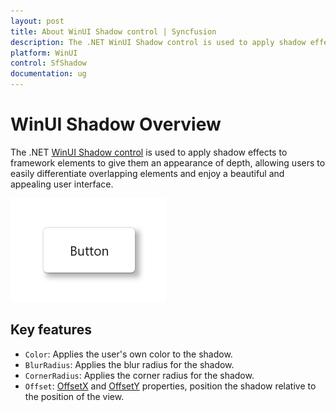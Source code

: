 ```yaml
---
layout: post
title: About WinUI Shadow control | Syncfusion
description: The .NET WinUI Shadow control is used to apply shadow effects to any framework element to create a beautiful and appealing UI.
platform: WinUI
control: SfShadow
documentation: ug
---
```


# WinUI Shadow Overview

The .NET [WinUI Shadow control](https://www.syncfusion.com/winui-controls/shadow) is used to apply shadow effects to framework elements to give them an appearance of depth, allowing users to easily differentiate overlapping elements and enjoy a beautiful and appealing user interface.

![Shadow control overview in WinUI](Shadow_images/winui_shadow_overview.png)

## Key features

* `Color`: Applies the user's own color to the shadow.
* `BlurRadius`: Applies the blur radius for the shadow.
* `CornerRadius`: Applies the corner radius for the shadow.
* `Offset`: [OffsetX](https://help.syncfusion.com/cr/winui/Syncfusion.UI.Xaml.Core.SfShadow.html#Syncfusion_UI_Xaml_Core_SfShadow_OffsetX) and [OffsetY](https://help.syncfusion.com/cr/winui/Syncfusion.UI.Xaml.Core.SfShadow.html#Syncfusion_UI_Xaml_Core_SfShadow_OffsetY) properties, position the shadow relative to the position of the view.
